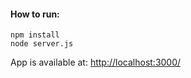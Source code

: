 #### How to run:
```
npm install
node server.js
```
App is available at: [http://localhost:3000/](http://localhost:3000/)
